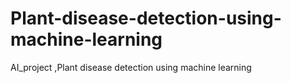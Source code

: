 # Plant-disease-detection-using-machine-learning
AI_project ,Plant disease detection using machine learning
